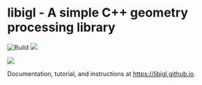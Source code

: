 # libigl - A simple C++ geometry processing library
![Build](https://github.com/libigl/libigl/workflows/Build/badge.svg)
[![](https://anaconda.org/conda-forge/igl/badges/installer/conda.svg)](https://conda.anaconda.org/conda-forge/igl)

![](https://libigl.github.io/libigl-teaser.png)

Documentation, tutorial, and instructions at <https://libigl.github.io>.
